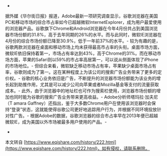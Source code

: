 -
据外媒《华尔街日报》报道，Adobe最新一项研究调查显示，谷歌浏览器在美国PC和移动市场的综合市占率如今已超越微软InternetExplorer，成为用户最爱使用的浏览器产品。谷歌旗下Chrome和Android浏览器在今年4月份共占到美国浏览器市场份额的31.8%，高于去年同期的26%的水平。而与此同时，微软IE浏览器在4月份的综合市场份额已降至30.9%，低于一年前37%的水平。-
较为有趣的是，谷歌两款浏览器在桌面和移动市场上均未获得最高市占率的头衔。桌面市场方面，微软IE依旧保持着第一，市场占有率达到43%，高于Chrome的31%。而在移动市场方面，苹果的Safari则以59%的市占率高居第一，可以说从侧面体现了iPhone的市场地位。-
但综合来看，微软缺乏移动市场占有率，苹果缺少桌面市场占有率，谷歌则成为了第一。这在某种程度上为该公司的搜索广告业务带来了更多的定价权。-
谷歌的核心业务依旧是广告，不断提升的浏览器市场份额能为该业务的增长起到助推作用，尤其是可以减少公司向苹果或者Mozilla基金等支付的流量获取成本。-
此外，由于浏览器中的地址栏也可作为搜索栏使用，浏览器市场份额的增加也同时能为谷歌的搜索广告业务带来更高收益。-
Adobe分析师塔玛拉·加夫尼（T amara Gaffney）还指出，鉴于大多数Chrome用户在使用该浏览器时会保持“登录”状态，这就能使得谷歌公司更好地追踪用户行为，并根据不同环境投放针对性广告。-
根据Adobe的数据，谷歌浏览器的综合市占率早在2013年便已超越微软IE，成为美国以外市场被最多用户使用的产品。-

-

本文转自 [https://www.eqishare.com/history/222.html](https://www.eqishare.com/history/222.html)，如有侵权，请联系删除。